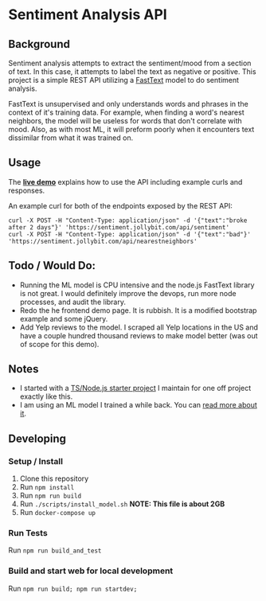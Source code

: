 Sentiment Analysis API
====

## Background

Sentiment analysis attempts to extract the sentiment/mood from a section of text. In this case, it attempts to label the text as negative or positive. This project is a simple REST API utilizing a [FastText](https://fasttext.cc/) model to do sentiment analysis.

FastText is unsupervised and only understands words and phrases in the context of it's training data. For example, when finding a word's nearest neighbors, the model will be useless for words that don't correlate with mood. Also, as with most ML, it will preform poorly when it encounters text dissimilar from what it was trained on.

## Usage

The **[live demo](https://sentiment.jollybit.com/)** explains how to use the API including example curls and responses.

An example curl for both of the endpoints exposed by the REST API:
```
curl -X POST -H "Content-Type: application/json" -d '{"text":"broke after 2 days"}' 'https://sentiment.jollybit.com/api/sentiment'
curl -X POST -H "Content-Type: application/json" -d '{"text":"bad"}' 'https://sentiment.jollybit.com/api/nearestneighbors'
```

## Todo / Would Do:

* Running the ML model is CPU intensive and the node.js FastText library is not great. I would definitely improve the devops, run more node processes, and audit the library.
* Redo the he frontend demo page. It is rubbish. It is a modified bootstrap example and some jQuery.
* Add Yelp reviews to the model. I scraped all Yelp locations in the US and have a couple hundred thousand reviews to make model better (was out of scope for this demo).

## Notes

* I started with a [TS/Node.js starter project](https://github.com/thingless/typescript-skeleton) I maintain for one off project exactly like this.
* I am using an ML model I trained a while back. You can [read more about it](https://github.com/freethenation/sentimental_nlp).

## Developing

### Setup / Install

1. Clone this repository
2. Run `npm install`
3. Run `npm run build`
4. Run `./scripts/install_model.sh` **NOTE: This file is about 2GB**
5. Run `docker-compose up`

### Run Tests

Run `npm run build_and_test`

### Build and start web for local development

Run `npm run build; npm run startdev;`
